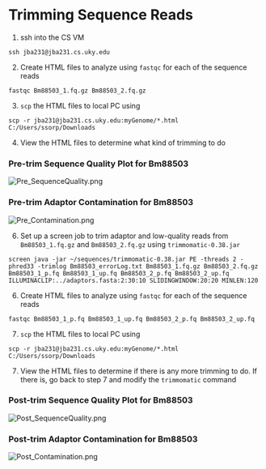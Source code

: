 # Trimming Sequence Reads

1. ssh into the CS VM

```ssh jba231@jba231.cs.uky.edu```

2. Create HTML files to analyze using `fastqc` for each of the sequence reads

```fastqc Bm88503_1.fq.gz Bm88503_2.fq.gz```

3. `scp` the HTML files to local PC using

```scp -r jba231@jba231.cs.uky.edu:myGenome/*.html C:/Users/ssorp/Downloads```

4. View the HTML files to determine what kind of trimming to do

<h3>Pre-trim Sequence Quality Plot for Bm88503</h3>

![Pre_SequenceQuality.png](/images/Pre_SequenceQuality.png)

<h3>Pre-trim Adaptor Contamination for Bm88503</h3>

![Pre_Contamination.png](/images/Pre_Contamination.png)

6. Set up a screen job to trim adaptor and low-quality reads from `Bm88503_1.fq.gz` and `Bm88503_2.fq.gz` using `trimmomatic-0.38.jar`

```screen java -jar ~/sequences/trimmomatic-0.38.jar PE -threads 2 -phred33 -trimlog Bm88503_errorLog.txt Bm88503_1.fq.gz Bm88503_2.fq.gz Bm88503_1_p.fq Bm88503_1_up.fq Bm88503_2_p.fq Bm88503_2_up.fq ILLUMINACLIP:../adaptors.fasta:2:30:10 SLIDINGWINDOW:20:20 MINLEN:120```

6. Create HTML files to analyze using `fastqc` for each of the sequence reads

```fastqc Bm88503_1_p.fq Bm88503_1_up.fq Bm88503_2_p.fq Bm88503_2_up.fq```

7. `scp` the HTML files to local PC using

```scp -r jba231@jba231.cs.uky.edu:myGenome/*.html C:/Users/ssorp/Downloads```

7. View the HTML files to determine if there is any more trimming to do. If there is, go back to step 7 and modify the `trimmomatic` command

<h3>Post-trim Sequence Quality Plot for Bm88503</h3>

![Post_SequenceQuality.png](/images/Post_SequenceQuality.png)

<h3>Post-trim Adaptor Contamination for Bm88503</h3>

![Post_Contamination.png](/images/Post_Contamination.png)
